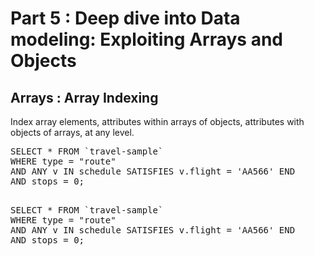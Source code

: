 # Part 5 : Deep dive into Data modeling: Exploiting Arrays and Objects

## Arrays : Array Indexing

Index array elements, attributes within arrays of objects, attributes with objects of arrays, at any level.


<pre>
SELECT * FROM `travel-sample`
WHERE type = "route" 
AND ANY v IN schedule SATISFIES v.flight = 'AA566' END 
AND stops = 0;
</pre>

<pre id="example"> 
SELECT * FROM `travel-sample`
WHERE type = "route" 
AND ANY v IN schedule SATISFIES v.flight = 'AA566' END 
AND stops = 0;
</pre>

